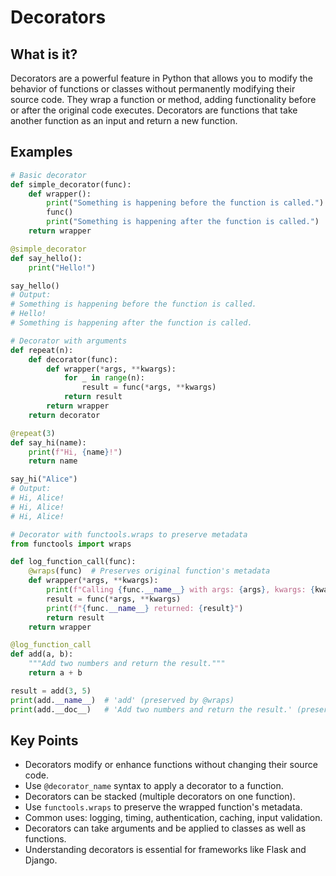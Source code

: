 # Decorators

## What is it?

Decorators are a powerful feature in Python that allows you to modify the behavior of functions or classes without permanently modifying their source code. They wrap a function or method, adding functionality before or after the original code executes. Decorators are functions that take another function as an input and return a new function.

## Examples

```python
# Basic decorator
def simple_decorator(func):
    def wrapper():
        print("Something is happening before the function is called.")
        func()
        print("Something is happening after the function is called.")
    return wrapper

@simple_decorator
def say_hello():
    print("Hello!")

say_hello()
# Output:
# Something is happening before the function is called.
# Hello!
# Something is happening after the function is called.

# Decorator with arguments
def repeat(n):
    def decorator(func):
        def wrapper(*args, **kwargs):
            for _ in range(n):
                result = func(*args, **kwargs)
            return result
        return wrapper
    return decorator

@repeat(3)
def say_hi(name):
    print(f"Hi, {name}!")
    return name

say_hi("Alice")
# Output:
# Hi, Alice!
# Hi, Alice!
# Hi, Alice!

# Decorator with functools.wraps to preserve metadata
from functools import wraps

def log_function_call(func):
    @wraps(func)  # Preserves original function's metadata
    def wrapper(*args, **kwargs):
        print(f"Calling {func.__name__} with args: {args}, kwargs: {kwargs}")
        result = func(*args, **kwargs)
        print(f"{func.__name__} returned: {result}")
        return result
    return wrapper

@log_function_call
def add(a, b):
    """Add two numbers and return the result."""
    return a + b

result = add(3, 5)
print(add.__name__)  # 'add' (preserved by @wraps)
print(add.__doc__)   # 'Add two numbers and return the result.' (preserved)
```

## Key Points

- Decorators modify or enhance functions without changing their source code.
- Use `@decorator_name` syntax to apply a decorator to a function.
- Decorators can be stacked (multiple decorators on one function).
- Use `functools.wraps` to preserve the wrapped function's metadata.
- Common uses: logging, timing, authentication, caching, input validation.
- Decorators can take arguments and be applied to classes as well as functions.
- Understanding decorators is essential for frameworks like Flask and Django. 